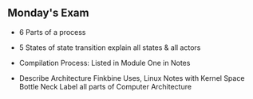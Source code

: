 ## Monday's Exam

* 6 Parts of a process

* 5 States of state transition explain all states & all actors

* Compilation Process: Listed in Module One in Notes

* Describe Architecture Finkbine Uses, Linux Notes with Kernel Space Bottle Neck Label all parts of Computer Architecture 


